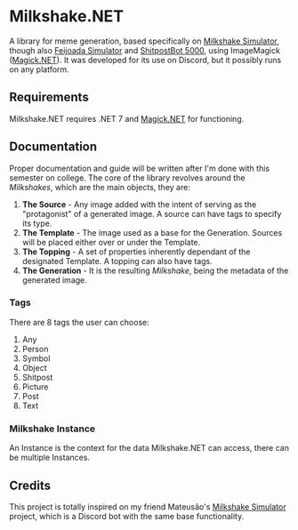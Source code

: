 # Milkshake.NET
A library for meme generation, based specifically on [Milkshake Simulator](https://github.com/MateusF03/MilkshakeSimulator/tree/master), though also [Feijoada Simulator](https://feijoadasimulator.top/) and [ShitpostBot 5000](https://www.shitpostbot.com/), using ImageMagick ([Magick.NET](https://github.com/dlemstra/Magick.NET/)).
It was developed for its use on Discord, but it possibly runs on any platform.

## Requirements
Milkshake.NET requires .NET 7 and [Magick.NET](https://github.com/dlemstra/Magick.NET/) for functioning.

## Documentation
Proper documentation and guide will be written after I'm done with this semester on college.
The core of the library revolves around the *Milkshakes*, which are the main objects, they are:
1. **The Source** - Any image added with the intent of serving as the "protagonist" of a generated image. A source can have tags to specify its type.
2. **The Template** - The image used as a base for the Generation. Sources will be placed either over or under the Template.
3. **The Topping** - A set of properties inherently dependant of the designated Template. A topping can also have tags.
4. **The Generation** - It is the resulting *Milkshake*, being the metadata of the generated image.

### Tags
There are 8 tags the user can choose:
1. Any
2. Person
3. Symbol
4. Object
5. Shitpost
6. Picture
7. Post
8. Text

### Milkshake Instance
An Instance is the context for the data Milkshake.NET can access, there can be multiple Instances.

## Credits
This project is totally inspired on my friend Mateusão's [Milkshake Simulator](https://github.com/MateusF03/MilkshakeSimulator/tree/master) project, which is a Discord bot with the same base functionality.